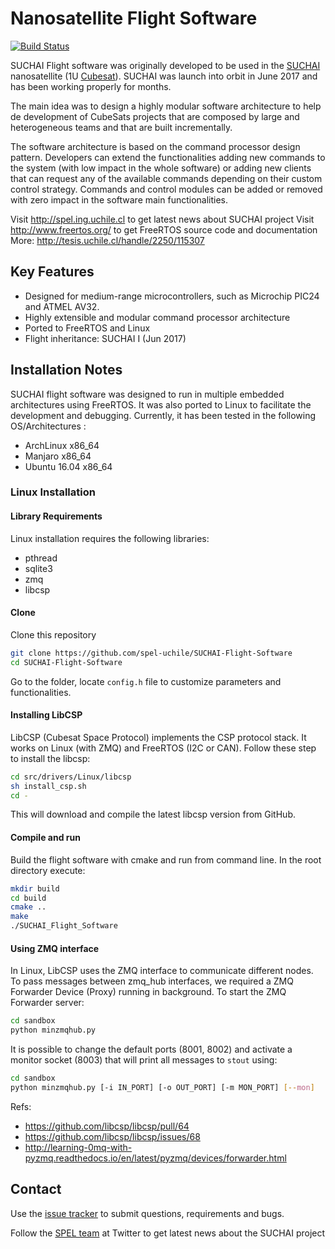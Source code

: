 # Nanosatellite Flight Software

[![Build Status](http://jenkins.spel.cl/buildStatus/icon?job=SUCHAI-Flight-Software)](http://jenkins.spel.cl/job/SUCHAI-Flight-Software/)

SUCHAI Flight software was originally developed to be used in the 
[SUCHAI](http://spel.ing.uchile.cl/suchai.html) nanosatellite (1U 
[Cubesat](https://en.wikipedia.org/wiki/CubeSat)). SUCHAI was launch into orbit 
in June 2017 and has been working properly for months.

The main idea was to design a highly modular software architecture to help de
development of CubeSats projects that are composed by
large and heterogeneous teams and that are built incrementally.

The software architecture is based on the command processor design pattern. Developers
can extend the functionalities adding new commands to the system (with low 
impact in the whole software) or adding new clients that can request any of the available
commands depending on their custom control strategy. Commands and control modules 
can be added or removed with zero impact in the software main functionalities.

Visit http://spel.ing.uchile.cl to get latest news about SUCHAI project
Visit http://www.freertos.org/ to get FreeRTOS source code and documentation
More: http://tesis.uchile.cl/handle/2250/115307

## Key Features

* Designed for medium-range microcontrollers, such as Microchip PIC24 and ATMEL AV32.
* Highly extensible and modular command processor architecture
* Ported to FreeRTOS and Linux 
* Flight inheritance: SUCHAI I (Jun 2017)

## Installation Notes

SUCHAI flight software was designed to run in multiple embedded architectures 
using FreeRTOS. It was also ported to Linux to facilitate the development and debugging. 
Currently, it has been tested in the following OS/Architectures :

* ArchLinux x86_64
* Manjaro x86_64
* Ubuntu 16.04 x86_64

### Linux Installation

#### Library Requirements
Linux installation requires the following libraries:
* pthread 
* sqlite3
* zmq
* libcsp


#### Clone
Clone this repository

```bash
git clone https://github.com/spel-uchile/SUCHAI-Flight-Software
cd SUCHAI-Flight-Software
```
Go to the folder, locate ```config.h``` file to customize parameters and 
functionalities.

#### Installing LibCSP
LibCSP (Cubesat Space Protocol) implements the CSP protocol stack. It works
on Linux (with ZMQ) and FreeRTOS (I2C or CAN). Follow these step to install
the libcsp:

```bash
cd src/drivers/Linux/libcsp
sh install_csp.sh
cd -
```

This will download and compile the latest libcsp version from GitHub.

#### Compile and run
Build the flight software with cmake and run from command line. In the root directory execute:

```bash
mkdir build
cd build
cmake ..
make
./SUCHAI_Flight_Software
```

#### Using ZMQ interface
In Linux, LibCSP uses the ZMQ interface to communicate different nodes. To pass
messages between zmq_hub interfaces, we required a ZMQ Forwarder Device (Proxy)
running in background. To start the ZMQ Forwarder server:

```bash
cd sandbox
python minzmqhub.py
```

It is possible to change the default ports (8001, 8002) and activate a monitor 
socket (8003) that will print all messages to ```stout``` using:

```bash
cd sandbox
python minzmqhub.py [-i IN_PORT] [-o OUT_PORT] [-m MON_PORT] [--mon]
```

Refs:
- https://github.com/libcsp/libcsp/pull/64
- https://github.com/libcsp/libcsp/issues/68
- http://learning-0mq-with-pyzmq.readthedocs.io/en/latest/pyzmq/devices/forwarder.html

## Contact

Use the [issue tracker](https://github.com/spel-uchile/SUCHAI-Flight-Software/issues) 
to submit questions, requirements and bugs.

Follow the [SPEL team](https://twitter.com/SPEL_UCHILE) at Twitter to get latest 
news about the SUCHAI project




